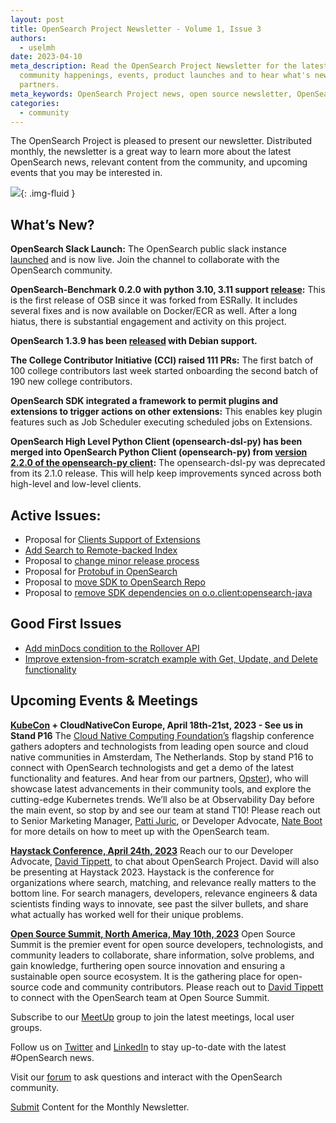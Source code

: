 ```yaml
---
layout: post
title: OpenSearch Project Newsletter - Volume 1, Issue 3
authors:
  - uselmh
date: 2023-04-10
meta_description: Read the OpenSearch Project Newsletter for the latest news,
  community happenings, events, product launches and to hear what's new with our
  partners.
meta_keywords: OpenSearch Project news, open source newsletter, OpenSearch partner
categories:
  - community
---
```

The OpenSearch Project is pleased to present our newsletter. Distributed monthly, the newsletter is a great way to learn more about the latest OpenSearch news, relevant content from the community, and upcoming events that you may be interested in. 

<img src="/assets/media/blog-images/2023-04-10-newsletter-vol3/banner.png"/>{: .img-fluid }

## What’s New?

**OpenSearch Slack Launch:** The OpenSearch public slack instance [launched](https://opensearch.org/blog/slack-workspace/) and is now live. Join the channel to collaborate with the OpenSearch community.

**OpenSearch-Benchmark 0.2.0 with python 3.10, 3.11 support [release](https://pypi.org/project/opensearch-benchmark/):** This is the first release of OSB since it was forked from ESRally.  It includes several fixes and is now available on Docker/ECR as well. After a long hiatus, there is substantial engagement and activity on this project.

**OpenSearch 1.3.9 has been [released](https://opensearch.org/versions/opensearch-1-3-9.html) with Debian support.**

**The College Contributor Initiative (CCI) raised 111 PRs:** The first batch of 100 college contributors last week started onboarding the second batch of 190 new college contributors.

**OpenSearch SDK integrated a framework to permit plugins and extensions to trigger actions on other extensions:** This enables key plugin features such as Job Scheduler executing scheduled jobs on Extensions.

**OpenSearch High Level Python Client (opensearch-dsl-py) has been merged into OpenSearch Python Client (opensearch-py) from [version 2.2.0 of the opensearch-py client](https://github.com/opensearch-project/opensearch-py/releases/tag/v2.2.0):** The opensearch-dsl-py was deprecated from its 2.1.0 release. This will help keep improvements synced across both high-level and low-level clients.

## Active Issues:

* Proposal for [Clients Support of Extensions](https://github.com/opensearch-project/opensearch-clients/issues/55)
* [Add Search to Remote-backed Index](https://github.com/opensearch-project/OpenSearch/issues/6528)
* Proposal to [change minor release process](https://github.com/opensearch-project/.github/issues/150)
* Proposal for [Protobuf in OpenSearch](https://github.com/opensearch-project/OpenSearch/issues/6844)
* Proposal to [move SDK to OpenSearch Repo](https://github.com/opensearch-project/opensearch-sdk-java/issues/616)
* Proposal to [remove SDK dependencies on o.o.client:opensearch-java](https://github.com/opensearch-project/opensearch-sdk-java/issues/625)

## Good First Issues

* [Add minDocs condition to the Rollover API](https://github.com/opensearch-project/OpenSearch/issues/6780)
* [Improve extension-from-scratch example with Get, Update, and Delete functionality](https://github.com/opensearch-project/opensearch-sdk-java/issues/611)

## Upcoming Events & Meetings

**[KubeCon](https://events.linuxfoundation.org/kubecon-cloudnativecon-europe/) + CloudNativeCon Europe, April 18th-21st, 2023 - See us in Stand P16**
The [Cloud Native Computing Foundation’s](https://www.cncf.io/) flagship conference gathers adopters and technologists from leading open source and cloud native communities in Amsterdam, The Netherlands. Stop by stand P16 to connect with OpenSearch technologists and get a demo of the latest functionality and features. And hear from our partners, [Opster](https://opster.com/)), who will showcase latest advancements in their community tools, and explore the cutting-edge Kubernetes trends. We’ll also be at Observability Day before the main event, so stop by and see our team at stand T10! Please reach out to Senior Marketing Manager, [Patti Juric](http://pattijur@amazon.com/), or Developer Advocate, [Nate Boot](https://twitter.com/nateboot) for more details on how to meet up with the OpenSearch team.

**[Haystack Conference, April 24th, 2023](https://haystackconf.com/)**
 Reach our to our Developer Advocate, [David Tippett](mailto:dtip@amazon.com), to chat about OpenSearch Project. David will also be presenting at Haystack 2023. Haystack is the conference for organizations where search, matching, and relevance really matters to the bottom line. For search managers, developers, relevance engineers & data scientists finding ways to innovate, see past the silver bullets, and share what actually has worked well for their unique problems.

**[Open Source Summit, North America,  May 10th, 2023](https://events.linuxfoundation.org/open-source-summit-north-america/)**
Open Source Summit is the premier event for open source developers, technologists, and community leaders to collaborate, share information, solve problems, and gain knowledge, furthering open source innovation and ensuring a sustainable open source ecosystem. It is the gathering place for open-source code and community contributors. Please reach out to [David Tippett](mailto:dtip@amazon.com) to connect with the OpenSearch team at Open Source Summit.

Subscribe to our [MeetUp](https://www.meetup.com/opensearch/) group to join the latest meetings, local user groups. 

Follow us on [Twitter](https://twitter.com/OpenSearchProj) and [LinkedIn](https://www.linkedin.com/company/opensearch-project/) to stay up-to-date with the latest #OpenSearch news.

Visit our [forum](https://forum.opensearch.org/) to ask questions and interact with the OpenSearch community.

[Submit](https://github.com/opensearch-project/project-website/issues/new?assignees=&labels=newsletter%2C+untriaged&template=newsletter.md&title=) Content for the Monthly Newsletter.